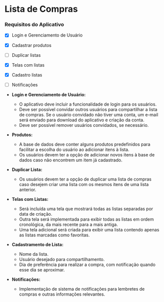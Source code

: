 # Lista de Compras
### Requisitos do Aplicativo

- [x] Login e Gerenciamento de Usuário
- [x] Cadastrar produtos
- [ ] Duplicar listas
- [x] Telas com listas
- [x] Cadastro listas
- [ ] Notificações



* **Login e Gerenciamento de Usuário:**
    * O aplicativo deve incluir a funcionalidade de login para os usuários.
    * Deve ser possível convidar outros usuários para compartilhar a lista de compras. Se o usuário convidado não tiver uma conta, um e-mail será enviado para download do aplicativo e criação da conta.
    * Deve ser possível remover usuários convidados, se necessário.

* **Produtos:**
    * A base de dados deve conter alguns produtos predefinidos para facilitar a escolha do usuário ao adicionar itens à lista.
    * Os usuários devem ter a opção de adicionar novos itens à base de dados caso não encontrem um item já cadastrado.

* **Duplicar Lista:**
    * Os usuários devem ter a opção de duplicar uma lista de compras caso desejem criar uma lista com os mesmos itens de uma lista anterior.

* **Telas com Listas:**
    * Será incluída uma tela que mostrará todas as listas separadas por data de criação.
    * Outra tela será implementada para exibir todas as listas em ordem cronológica, da mais recente para a mais antiga.
    * Uma tela adicional será criada para exibir uma lista contendo apenas as listas marcadas como favoritas.

* **Cadastramento de Lista:**
    - Nome da lista.
    - Usuário desejado para compartilhamento.
    - Dia de preferência para realizar a compra, com notificação quando esse dia se aproximar.

* **Notificações:**
    * Implementação de sistema de notificações para lembretes de compras e outras informações relevantes.

